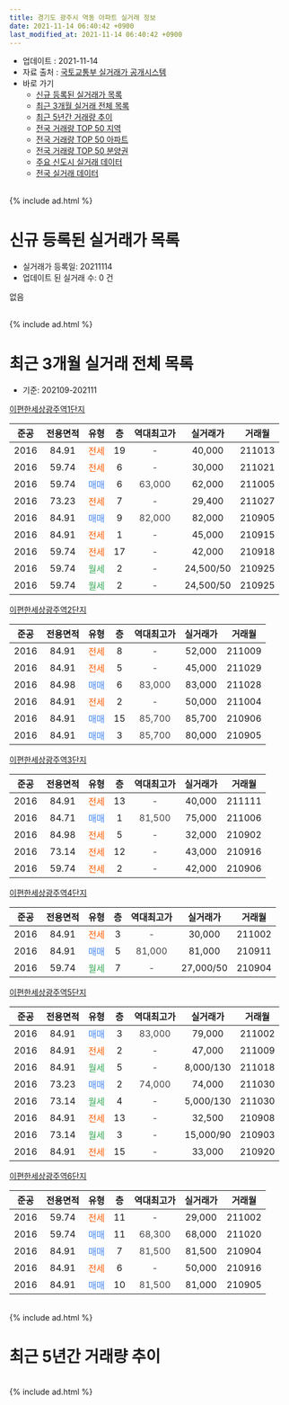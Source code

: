 ```yaml
---
title: 경기도 광주시 역동 아파트 실거래 정보
date: 2021-11-14 06:40:42 +0900
last_modified_at: 2021-11-14 06:40:42 +0900
---
```


* 업데이트 : 2021-11-14
* 자료 출처 : [국토교통부 실거래가 공개시스템](http://rt.molit.go.kr)
* 바로 가기
    * [신규 등록된 실거래가 목록](#신규-등록된-실거래가-목록)
    * [최근 3개월 실거래 전체 목록](#최근-3개월-실거래-전체-목록)
    * [최근 5년간 거래량 추이](#최근-5년간-거래량-추이)
    * [전국 거래량 TOP 50 지역](https://inasie.github.io/apt-trade-info/최근-3개월-전국에서-가장-거래가-많이-발생한-지역)
    * [전국 거래량 TOP 50 아파트](https://inasie.github.io/apt-trade-info/최근-3개월-전국에서-가장-거래가-많이-발생한-아파트)
    * [전국 거래량 TOP 50 분양권](https://inasie.github.io/apt-trade-info/최근-3개월-전국에서-가장-거래가-많이-발생한-분양권)
    * [주요 신도시 실거래 데이터](https://inasie.github.io/apt-trade-info/주요-신도시)
    * [전국 실거래 데이터](https://inasie.github.io/apt-trade-info/전국)
<br>
{% include ad.html %}
<br>

# 신규 등록된 실거래가 목록
* 실거래가 등록일: 20211114
* 업데이트 된 실거래 수: 0 건

없음

<br>
{% include ad.html %}
<br>

# 최근 3개월 실거래 전체 목록
* 기준: 202109-202111


[이편한세상광주역1단지](https://search.naver.com/search.naver?query=%EA%B2%BD%EA%B8%B0%EB%8F%84+%EA%B4%91%EC%A3%BC%EC%8B%9C+%EC%97%AD%EB%8F%99+%EC%9D%B4%ED%8E%B8%ED%95%9C%EC%84%B8%EC%83%81%EA%B4%91%EC%A3%BC%EC%97%AD1%EB%8B%A8%EC%A7%80)

|준공|전용면적|유형|층|역대최고가|실거래가|거래월|
|:---:|:---:|:---:|:---:|:---:|:---:|:---:|
|2016|84.91|<span style="color:#ff5a00">전세</span>|19|<span style="color:#444444">-</span>|40,000|211013|
|2016|59.74|<span style="color:#ff5a00">전세</span>|6|<span style="color:#444444">-</span>|30,000|211021|
|2016|59.74|<span style="color:#4285f3">매매</span>|6|<span style="color:#444444">63,000</span>|62,000|211005|
|2016|73.23|<span style="color:#ff5a00">전세</span>|7|<span style="color:#444444">-</span>|29,400|211027|
|2016|84.91|<span style="color:#4285f3">매매</span>|9|<span style="color:#444444">82,000</span>|82,000|210905|
|2016|84.91|<span style="color:#ff5a00">전세</span>|1|<span style="color:#444444">-</span>|45,000|210915|
|2016|59.74|<span style="color:#ff5a00">전세</span>|17|<span style="color:#444444">-</span>|42,000|210918|
|2016|59.74|<span style="color:#34a853">월세</span>|2|<span style="color:#444444">-</span>|24,500/50|210925|
|2016|59.74|<span style="color:#34a853">월세</span>|2|<span style="color:#444444">-</span>|24,500/50|210925|

[이편한세상광주역2단지](https://search.naver.com/search.naver?query=%EA%B2%BD%EA%B8%B0%EB%8F%84+%EA%B4%91%EC%A3%BC%EC%8B%9C+%EC%97%AD%EB%8F%99+%EC%9D%B4%ED%8E%B8%ED%95%9C%EC%84%B8%EC%83%81%EA%B4%91%EC%A3%BC%EC%97%AD2%EB%8B%A8%EC%A7%80)

|준공|전용면적|유형|층|역대최고가|실거래가|거래월|
|:---:|:---:|:---:|:---:|:---:|:---:|:---:|
|2016|84.91|<span style="color:#ff5a00">전세</span>|8|<span style="color:#444444">-</span>|52,000|211009|
|2016|84.91|<span style="color:#ff5a00">전세</span>|5|<span style="color:#444444">-</span>|45,000|211029|
|2016|84.98|<span style="color:#4285f3">매매</span>|6|<span style="color:#444444">83,000</span>|83,000|211028|
|2016|84.91|<span style="color:#ff5a00">전세</span>|2|<span style="color:#444444">-</span>|50,000|211004|
|2016|84.91|<span style="color:#4285f3">매매</span>|15|<span style="color:#444444">85,700</span>|85,700|210906|
|2016|84.91|<span style="color:#4285f3">매매</span>|3|<span style="color:#444444">85,700</span>|80,000|210905|

[이편한세상광주역3단지](https://search.naver.com/search.naver?query=%EA%B2%BD%EA%B8%B0%EB%8F%84+%EA%B4%91%EC%A3%BC%EC%8B%9C+%EC%97%AD%EB%8F%99+%EC%9D%B4%ED%8E%B8%ED%95%9C%EC%84%B8%EC%83%81%EA%B4%91%EC%A3%BC%EC%97%AD3%EB%8B%A8%EC%A7%80)

|준공|전용면적|유형|층|역대최고가|실거래가|거래월|
|:---:|:---:|:---:|:---:|:---:|:---:|:---:|
|2016|84.91|<span style="color:#ff5a00">전세</span>|13|<span style="color:#444444">-</span>|40,000|211111|
|2016|84.71|<span style="color:#4285f3">매매</span>|1|<span style="color:#444444">81,500</span>|75,000|211006|
|2016|84.98|<span style="color:#ff5a00">전세</span>|5|<span style="color:#444444">-</span>|32,000|210902|
|2016|73.14|<span style="color:#ff5a00">전세</span>|12|<span style="color:#444444">-</span>|43,000|210916|
|2016|59.74|<span style="color:#ff5a00">전세</span>|2|<span style="color:#444444">-</span>|42,000|210906|

[이편한세상광주역4단지](https://search.naver.com/search.naver?query=%EA%B2%BD%EA%B8%B0%EB%8F%84+%EA%B4%91%EC%A3%BC%EC%8B%9C+%EC%97%AD%EB%8F%99+%EC%9D%B4%ED%8E%B8%ED%95%9C%EC%84%B8%EC%83%81%EA%B4%91%EC%A3%BC%EC%97%AD4%EB%8B%A8%EC%A7%80)

|준공|전용면적|유형|층|역대최고가|실거래가|거래월|
|:---:|:---:|:---:|:---:|:---:|:---:|:---:|
|2016|84.91|<span style="color:#ff5a00">전세</span>|3|<span style="color:#444444">-</span>|30,000|211002|
|2016|84.91|<span style="color:#4285f3">매매</span>|5|<span style="color:#444444">81,000</span>|81,000|210911|
|2016|59.74|<span style="color:#34a853">월세</span>|7|<span style="color:#444444">-</span>|27,000/50|210904|

[이편한세상광주역5단지](https://search.naver.com/search.naver?query=%EA%B2%BD%EA%B8%B0%EB%8F%84+%EA%B4%91%EC%A3%BC%EC%8B%9C+%EC%97%AD%EB%8F%99+%EC%9D%B4%ED%8E%B8%ED%95%9C%EC%84%B8%EC%83%81%EA%B4%91%EC%A3%BC%EC%97%AD5%EB%8B%A8%EC%A7%80)

|준공|전용면적|유형|층|역대최고가|실거래가|거래월|
|:---:|:---:|:---:|:---:|:---:|:---:|:---:|
|2016|84.91|<span style="color:#4285f3">매매</span>|3|<span style="color:#444444">83,000</span>|79,000|211002|
|2016|84.91|<span style="color:#ff5a00">전세</span>|2|<span style="color:#444444">-</span>|47,000|211009|
|2016|84.91|<span style="color:#34a853">월세</span>|5|<span style="color:#444444">-</span>|8,000/130|211018|
|2016|73.23|<span style="color:#4285f3">매매</span>|2|<span style="color:#444444">74,000</span>|74,000|211030|
|2016|73.14|<span style="color:#34a853">월세</span>|4|<span style="color:#444444">-</span>|5,000/130|211030|
|2016|84.91|<span style="color:#ff5a00">전세</span>|13|<span style="color:#444444">-</span>|32,500|210908|
|2016|73.14|<span style="color:#34a853">월세</span>|3|<span style="color:#444444">-</span>|15,000/90|210903|
|2016|84.91|<span style="color:#ff5a00">전세</span>|15|<span style="color:#444444">-</span>|33,000|210920|

[이편한세상광주역6단지](https://search.naver.com/search.naver?query=%EA%B2%BD%EA%B8%B0%EB%8F%84+%EA%B4%91%EC%A3%BC%EC%8B%9C+%EC%97%AD%EB%8F%99+%EC%9D%B4%ED%8E%B8%ED%95%9C%EC%84%B8%EC%83%81%EA%B4%91%EC%A3%BC%EC%97%AD6%EB%8B%A8%EC%A7%80)

|준공|전용면적|유형|층|역대최고가|실거래가|거래월|
|:---:|:---:|:---:|:---:|:---:|:---:|:---:|
|2016|59.74|<span style="color:#ff5a00">전세</span>|11|<span style="color:#444444">-</span>|29,000|211002|
|2016|59.74|<span style="color:#4285f3">매매</span>|11|<span style="color:#444444">68,300</span>|68,000|211020|
|2016|84.91|<span style="color:#4285f3">매매</span>|7|<span style="color:#444444">81,500</span>|81,500|210904|
|2016|84.91|<span style="color:#ff5a00">전세</span>|6|<span style="color:#444444">-</span>|50,000|210916|
|2016|84.91|<span style="color:#4285f3">매매</span>|10|<span style="color:#444444">81,500</span>|81,000|210905|


<br>
{% include ad.html %}
<br>

# 최근 5년간 거래량 추이


<div style="width:100%;">
    <canvas id="deal_progress" height="200"></canvas>
</div>

<script>
new Chart(document.getElementById("deal_progress"), {
    type: 'line',
    data: {
        labels: ['201611','201612','201701','201702','201703','201704','201705','201706','201707','201708','201709','201710','201711','201712','201801','201802','201803','201804','201805','201806','201807','201808','201809','201810','201811','201812','201901','201902','201903','201904','201905','201906','201907','201908','201909','201910','201911','201912','202001','202002','202003','202004','202005','202006','202007','202008','202009','202010','202011','202012','202101','202102','202103','202104','202105','202106','202107','202108','202109','202110','202111'],
        datasets: [{
            label: '매매',
            pointRadius: 1,
            data: [0, 0, 1, 1, 2, 1, 2, 2, 1, 1, 1, 1, 2, 6, 12, 9, 4, 2, 2, 2, 2, 7, 8, 9, 7, 10, 7, 1, 7, 6, 9, 9, 44, 52, 27, 11, 10, 7, 14, 22, 10, 5, 24, 30, 17, 11, 7, 18, 14, 23, 19, 15, 6, 10, 10, 25, 11, 11, 6, 6, 0],
            borderColor: "rgba(255, 201, 14, 1)",
            backgroundColor: "rgba(255, 201, 14, 0.5)",
            fill: false,
            lineTension: 0
        },{
            label: '전월세',
            pointRadius: 1,
            data: [28, 74, 60, 45, 13, 2, 4, 3, 8, 5, 11, 7, 10, 7, 11, 10, 14, 8, 4, 2, 8, 9, 20, 25, 24, 36, 42, 33, 26, 12, 12, 10, 10, 11, 21, 12, 24, 19, 15, 14, 9, 6, 9, 12, 15, 11, 16, 18, 16, 18, 16, 17, 25, 26, 29, 22, 18, 17, 12, 11, 1],
            borderColor: "rgba(0, 141, 185, 1)",
            backgroundColor: "rgba(0, 141, 185, 0.5)",
            fill: false,
            lineTension: 0
        }
        ]
    },
    options: {
        responsive: true,
        title: {
            display: false
        },
        tooltips: {
            mode: 'index',
            intersect: false
        },
        hover: {
            mode: 'nearest',
            intersect: true
        },
        scales: {
            xAxes: [{
                display: true,
                scaleLabel: {
                    display: true,
                    labelString: '년/월'
                }
            }],
            yAxes: [{
                display: true,
                ticks: {
                    suggestedMin: 0,
                },
                scaleLabel: {
                    display: true,
                    labelString: '실거래 수'
                }
            }]
        }
    }
});

</script>


<br>
{% include ad.html %}
<br>

